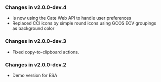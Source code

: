 ### Changes in v2.0.0-dev.4

* Is now using the Cate Web API to handle user preferences
* Replaced CCI icons by simple round icons using GCOS ECV groupings as background color

### Changes in v2.0.0-dev.3

* Fixed copy-to-clipboard actions.

### Changes in v2.0.0-dev.2

* Demo version for ESA
